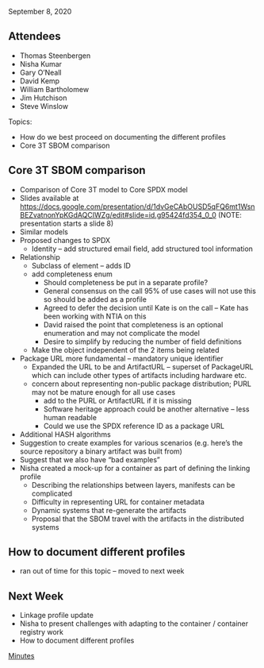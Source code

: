 September 8, 2020

## Attendees

  - Thomas Steenbergen
  - Nisha Kumar
  - Gary O’Neall
  - David Kemp
  - William Bartholomew
  - Jim Hutchison
  - Steve Winslow

Topics:

  - How do we best proceed on documenting the different profiles
  - Core 3T SBOM comparison

## Core 3T SBOM comparison

  - Comparison of Core 3T model to Core SPDX model
  - Slides available at
    <https://docs.google.com/presentation/d/1dvGeCAbOUSD5qFQ6mt1WsnBEZvatnonYpKGdAQCIWZg/edit#slide=id.g95424fd354_0_0>
    (NOTE: presentation starts a slide 8)
  - Similar models
  - Proposed changes to SPDX
      - Identity – add structured email field, add structured tool
        information
  - Relationship
      - Subclass of element – adds ID
      - add completeness enum
          - Should completeness be put in a separate profile?
          - General consensus on the call 95% of use cases will not use
            this so should be added as a profile
          - Agreed to defer the decision until Kate is on the call –
            Kate has been working with NTIA on this
          - David raised the point that completeness is an optional
            enumeration and may not complicate the model
          - Desire to simplify by reducing the number of field
            definitions
      - Make the object independent of the 2 items being related
  - Package URL more fundamental – mandatory unique identifier
      - Expanded the URL to be and ArtifactURL – superset of PackageURL
        which can include other types of artifacts including hardware
        etc.
      - concern about representing non-public package distribution; PURL
        may not be mature enough for all use cases
          - add to the PURL or ArtifactURL if it is missing
          - Software heritage approach could be another alternative –
            less human readable
          - Could we use the SPDX reference ID as a package URL
  - Additional HASH algorithms
  - Suggestion to create examples for various scenarios (e.g. here’s the
    source repository a binary artifact was built from)
  - Suggest that we also have “bad examples”
  - Nisha created a mock-up for a container as part of defining the
    linking profile
      - Describing the relationships between layers, manifests can be
        complicated
      - Difficulty in representing URL for container metadata
      - Dynamic systems that re-generate the artifacts
      - Proposal that the SBOM travel with the artifacts in the
        distributed systems

## How to document different profiles

  - ran out of time for this topic – moved to next week

## Next Week

  - Linkage profile update
  - Nisha to present challenges with adapting to the container /
    container registry work
  - How to document different profiles

[Minutes](Category:Technical "wikilink")

